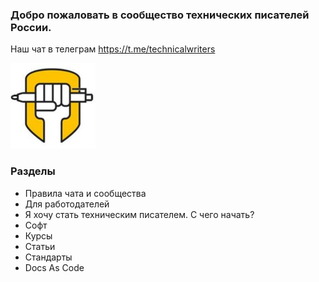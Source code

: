 ### Добро пожаловать в сообщество технических писателей России.

Наш чат в телеграм https://t.me/technicalwriters

![](https://raw.githubusercontent.com/WriteTheDocsRussia/main/main/LOGO.jpg)

### Разделы
* Правила чата и сообщества
* Для работодателей
* Я хочу стать техническим писателем. С чего начать?
* Софт
* Курсы
* Статьи
* Стандарты
* Docs As Code
